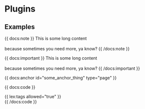 # Plugins



## Examples

{{ docs:note }}
This is some long content
<br/><br/>
because sometimes you need more, ya know?
{{ /docs:note }}


{{ docs:important }}
This is some long content
<br/><br/>
because sometimes you need more, ya know?
{{ /docs:important }}

{{ docs:anchor id="some_anchor_thing" type="page" }}

{{ docs:code }}
<div id="content">
	{{ lex:tags allowed="true" }}
</div>
{{ /docs:code }}
